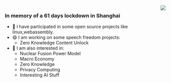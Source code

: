 
<img align="right" src="https://github-readme-stats.vercel.app/api?username=aseaday&count_private=true&show_icons=true&theme=vue" />

### In memory of a 61 days lockdown in Shanghai
- 🔭 I have participated in some open source projects like linux,webassembly.
- 😄 I am working on some speech freedom projects:
  - Zero Knowledge Content Unlock
- 🤔 I am also interested in:
  - Nuclear Fusion Power Model
  - Macro Economy
  - Zero Knowledge
  - Privacy Computing
  - Interesting AI Stuff


<!--
**aseaday/aseaday** is a ✨ _special_ ✨ repository because its `README.md` (this file) appears on your GitHub profile.

Here are some ideas to get you started:

- 🔭 I’m currently working on ...
- 🌱 I’m currently learning ...
- 👯 I’m looking to collaborate on ...
- 🤔 I’m looking for help with ...
- 💬 Ask me about ...
- 📫 How to reach me: ...
- 😄 Pronouns: ...
- ⚡ Fun fact: ...
-->
